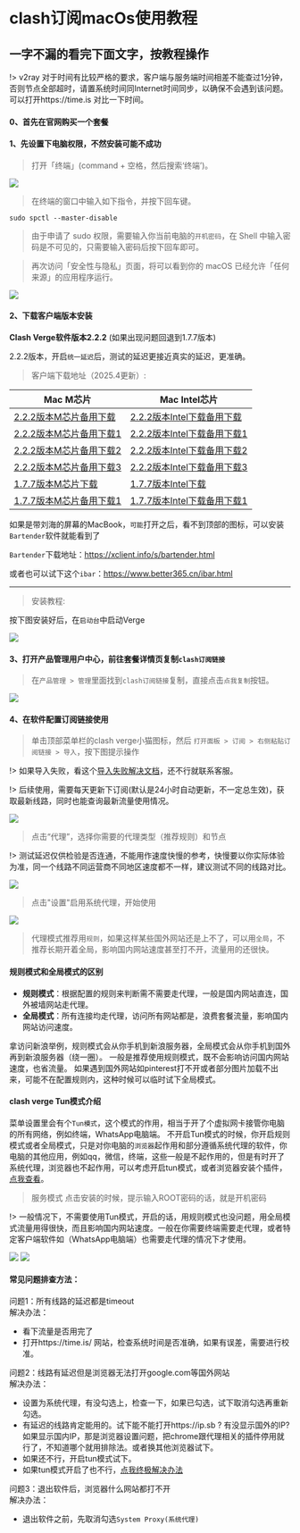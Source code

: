 # clash订阅macOs使用教程

## 一字不漏的看完下面文字，按教程操作

!> v2ray 对于时间有比较严格的要求，客户端与服务端时间相差不能查过1分钟，否则节点全部超时，请置系统时间同Internet时间同步，以确保不会遇到该问题。可以打开https://time.is 对比一下时间。

#### 0、首先在官网购买一个套餐

<!-- https://kingfast.cc/buy

如果上面的网址打不开看下面的教程：

https://www.zybuluo.com/hellozubuluo/note/1728024 -->



#### 1、先设置下电脑权限，不然安装可能不成功

> 打开「终端」(command + 空格，然后搜索‘终端’)。

![](/img/mac1.png)

> 在终端的窗口中输入如下指令，并按下回车键。

```
sudo spctl --master-disable
```

> 由于申请了 sudo 权限，需要输入你当前电脑的`开机密码`，在 Shell 中输入密码是不可见的，只需要输入密码后按下回车即可。

> 再次访问「安全性与隐私」页面，将可以看到你的 macOS 已经允许「任何来源」的应用程序运行。

![](/img/mac2.png)

#### 2、下载客户端版本安装

**Clash Verge软件版本2.2.2** (如果出现问题回退到1.7.7版本)

2.2.2版本，开启`统一延迟`后，测试的延迟更接近真实的延迟，更准确。

> 客户端下载地址（2025.4更新）:

| Mac M芯片 | Mac Intel芯片 |
| ------ | ------ |
| [2.2.2版本M芯片备用下载](https://file2.helloking.top/clash/clash-verge/macOs/Clash.Verge_2.2.2_aarch64.dmg) | [2.2.2版本Intel下载备用下载](https://file2.helloking.top/clash/clash-verge/macOs/Clash.Verge_2.2.2_x64.dmg) |
| [2.2.2版本M芯片备用下载1](https://file.helloking.top/clash/clash-verge/macOs/Clash.Verge_2.2.2_aarch64.dmg) | [2.2.2版本Intel下载备用下载1](https://file.helloking.top/clash/clash-verge/macOs/Clash.Verge_2.2.2_x64.dmg) |
| [2.2.2版本M芯片备用下载2](https://gh-proxy.com/github.com/clash-verge-rev/clash-verge-rev/releases/download/v2.2.2/Clash.Verge_2.2.2_aarch64.dmg) | [2.2.2版本Intel下载备用下载2](https://gh-proxy.com/github.com/clash-verge-rev/clash-verge-rev/releases/download/v2.2.2/Clash.Verge_2.2.2_x64.dmg) | 
| [2.2.2版本M芯片备用下载3](https://github.moeyy.xyz/https://github.com/clash-verge-rev/clash-verge-rev/releases/download/v2.2.2/Clash.Verge_2.2.2_aarch64.dmg) | [2.2.2版本Intel下载备用下载3](https://github.moeyy.xyz/https://github.com/clash-verge-rev/clash-verge-rev/releases/download/v2.2.2/Clash.Verge_2.2.2_x64.dmg) | 
| [1.7.7版本M芯片下载](https://file.o4o.win/clash/clash-verge/macOs/Clash.Verge_1.7.7_aarch64.dmg) | [1.7.7版本Intel下载](https://file.o4o.win/clash/clash-verge/macOs/Clash.Verge_1.7.7_x64.dmg) |
| [1.7.7版本M芯片备用下载1](https://file.helloking.top/clash/clash-verge/macOs/Clash.Verge_1.7.7_aarch64.dmg) | [1.7.7版本Intel下载备用下载1](https://file.helloking.top/clash/clash-verge/macOs/Clash.Verge_1.7.7_x64.dmg) |

如果是带刘海的屏幕的MacBook，`可能`打开之后，看不到顶部的图标，可以安装`Bartender`软件就能看到了

`Bartender`下载地址：https://xclient.info/s/bartender.html

或者也可以试下这个`ibar`：https://www.better365.cn/ibar.html

---

> 安装教程:

按下图安装好后，在`启动台`中启动Verge

![](/img2/mac/m1.png)

#### 3、打开产品管理用户中心，前往套餐详情页复制`clash订阅链接`

> 在`产品管理 > 管理`里面找到`clash订阅链接`复制，直接点击`点我复制`按钮。

![](/img2/mac/m2.png)

#### 4、在软件配置订阅链接使用

> 单击顶部菜单栏的clash verge小猫图标，然后 `打开面板 > 订阅 > 右侧粘贴订阅链接 > 导入`，按下图提示操作

!> 如果导入失败，看这个[导入失败解决文档](/clash/import.md)，还不行就联系客服。

!> 后续使用，需要每天更新下订阅(默认是24小时自动更新，不一定总生效)，获取最新线路，同时也能查询最新流量使用情况。

![](/img2/mac/m3.png)

> 点击“代理”，选择你需要的代理类型（推荐规则）和节点

!> 测试延迟仅供检验是否连通，不能用作速度快慢的参考，快慢要以你实际体验为准，同一个线路不同运营商不同地区速度都不一样，建议测试不同的线路对比。

![](/img2/mac/m4.png)

> 点击"设置"启用系统代理，开始使用

![](/img2/mac/m5.png)


> 代理模式推荐用`规则`，如果这样某些国外网站还是上不了，可以用`全局`，不推荐长期开着全局，影响国内网站速度甚至打不开，流量用的还很快。

#### 规则模式和全局模式的区别

- **规则模式**：根据配置的规则来判断需不需要走代理，一般是国内网站直连，国外被墙网站走代理。
- **全局模式**：所有连接均走代理，访问所有网站都是，浪费套餐流量，影响国内网站访问速度。

拿访问新浪举例，规则模式会从你手机到新浪服务器，全局模式会从你手机到国外再到新浪服务器（绕一圈）。
一般是推荐使用规则模式，既不会影响访问国内网站速度，也省流量。
如果遇到国外网站如pinterest打不开或者部分图片加载不出来，可能不在配置规则内，这种时候可以临时试下全局模式。

#### clash verge Tun模式介绍

菜单设置里会有个`Tun模式`，这个模式的作用，相当于开了个虚拟网卡接管你电脑的所有网络，例如终端，WhatsApp电脑端。
不开启Tun模式的时候，你开启规则模式或者全局模式，只是对你电脑的`浏览器`起作用和部分遵循系统代理的软件，你电脑的其他应用，例如qq，微信，终端，这些一般是不起作用的，但是有时开了系统代理，浏览器也不起作用，可以考虑开启tun模式，或者浏览器安装个插件，[点我查看](/others/omega.md.md)。

> 服务模式  点击安装的时候，提示输入ROOT密码的话，就是开机密码

!> 一般情况下，不需要使用Tun模式，开启的话，用规则模式也没问题，用全局模式流量用得很快，而且影响国内网站速度。一般在你需要终端需要走代理，或者特定客户端软件如（WhatsApp电脑端）也需要走代理的情况下才使用。

![](/img2/mac/m6.png)
![](/img2/mac/tun.png)

<!-- 如果以上步骤操作完不行，参考下面

MacOS用户如需使用tun模式(代理所有流量)，需执行以下命令赋予meta内核权限：
```
sudo chown root:admin /Applications/Clash\ Verge.app/Contents/MacOS/clash-meta
sudo chmod +sx /Applications/Clash\ Verge.app/Contents/MacOS/clash-meta
``` -->

#### 常见问题排查方法：

问题1：所有线路的延迟都是timeout<br/>
解决办法：
- 看下流量是否用完了
- 打开https://time.is/ 网站，检查系统时间是否准确，如果有误差，需要进行校准。

问题2：线路有延迟但是浏览器无法打开google.com等国外网站<br/>
解决办法：
- 设置为系统代理，有没勾选上，检查一下，如果已勾选，试下取消勾选再重新勾选。
- 有延迟的线路肯定能用的。试下能不能打开https://ip.sb ? 有没显示国外的IP? 如果显示国内IP，那是浏览器设置问题，把chrome跟代理相关的插件停用就行了，不知道哪个就用排除法。或者换其他浏览器试下。
- 如果还不行，开启tun模式试下。
- 如果tun模式开启了也不行，[点我终极解决办法](/others/omega.md.md)

问题3：退出软件后，浏览器什么网站都打不开<br/>
解决办法：
- 退出软件之前，先取消勾选`System Proxy(系统代理)`
